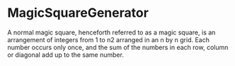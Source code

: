 # MagicSquareGenerator
A normal magic square, henceforth referred to as a magic square, is an arrangement of integers from 1 to n2 arranged in an n by n grid. Each number occurs only once, and the sum of the numbers in each row, column or diagonal add up to the same number.
